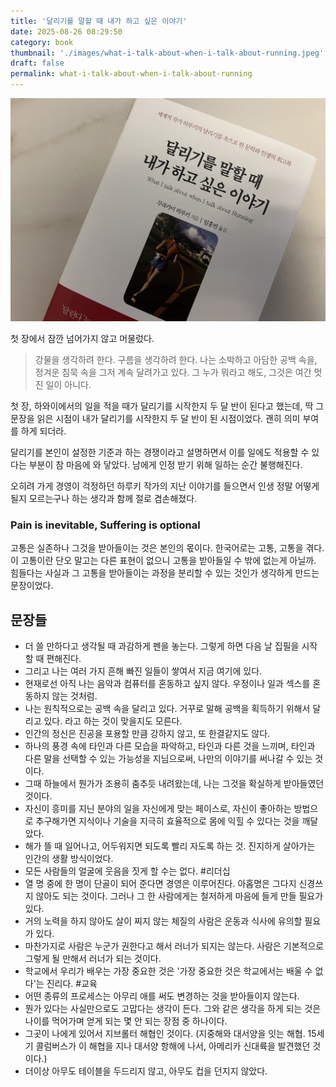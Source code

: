 ```yaml
---
title: '달리기를 말할 때 내가 하고 싶은 이야기'
date: 2025-08-26 08:29:50
category: book
thumbnail: './images/what-i-talk-about-when-i-talk-about-running.jpeg'
draft: false
permalink: what-i-talk-about-when-i-talk-about-running
---
```


![what-i-talk-about-when-i-talk-about-running](./images/what-i-talk-about-when-i-talk-about-running.jpeg)

첫 장에서 잠깐 넘어가지 않고 머물렀다.

> 강물을 생각하려 한다. 구름을 생각하려 한다.
> 나는 소박하고 아담한 공백 속을, 정겨운 침묵 속을 그저 계속 달려가고 있다.
> 그 누가 뭐라고 해도, 그것은 여간 멋진 일이 아니다.

첫 장, 하와이에서의 일을 적을 때가 달리기를 시작한지 두 달 반이 된다고 했는데, 딱 그 문장을 읽은 시점이 내가 달리기를 시작한지 두 달 반이 된 시점이었다. 괜히 의미 부여를 하게 되더라.

달리기를 본인이 설정한 기준과 하는 경쟁이라고 설명하면서 이를 일에도 적용할 수 있다는 부분이 참 마음에 와 닿았다. 남에게 인정 받기 위해 일하는 순간 불행해진다.

오히려 가게 경영이 걱정하던 하루키 작가의 지난 이야기를 들으면서 인생 정말 어떻게 될지 모르는구나 하는 생각과 함께 절로 겸손해졌다.

### Pain is inevitable, Suffering is optional
고통은 실존하나 그것을 받아들이는 것은 본인의 몫이다. 한국어로는 고통, 고통을 겪다. 이 고통이란 단오 말고는 다른 표현이 없으니 고통을 받아들일 수 밖에 없는게 아닐까. 힘들다는 사실과 그 고통을 받아들이는 과정을 분리할 수 있는 것인가 생각하게 만드는 문장이었다.

## 문장들
- 더 쓸 만하다고 생각될 때 과감하게 펜을 놓는다. 그렇게 하면 다음 날 집필을 시작할 때 편해진다.
- 그리고 나는 여러 가지 흔해 빠진 일들이 쌓여서 지금 여기에 있다.
- 현재로선 아직 나는 음악과 컴퓨터를 혼동하고 싶지 않다. 우정이나 일과 섹스를 혼동하지 않는 것처럼.
- 나는 원칙적으로는 공백 속을 달리고 있다. 거꾸로 말해 공백을 획득하기 위해서 달리고 있다. 라고 하는 것이 맞을지도 모른다.
- 인간의 정신은 진공을 포용할 만큼 강하지 않고, 또 한결같지도 않다.
- 하나의 풍경 속에 타인과 다른 모습을 파악하고, 타인과 다른 것을 느끼며, 타인과 다른 말을 선택할 수 있는 가능성을 지님으로써, 나만의 이야기를 써나갈 수 있는 것이다.
- 그때 하늘에서 뭔가가 조용히 춤추듯 내려왔는데, 나는 그것을 확실하게 받아들였던 것이다.
- 자신이 흥미를 지닌 분야의 일을 자신에게 맞는 페이스로, 자신이 좋아하는 방법으로 추구해가면 지식이나 기술을 지극히 효율적으로 몸에 익힐 수 있다는 것을 깨달았다.
- 해가 뜰 때 일어나고, 어두워지면 되도록 빨리 자도록 하는 것. 진지하게 살아가는 인간의 생활 방식이었다.
- 모든 사람들의 얼굴에 웃음을 짓게 할 수는 없다. #리더십 
- 열 명 중에 한 명이 단골이 되어 준다면 경영은 이루어진다. 아홉명은 그다지 신경쓰지 않아도 되는 것이다. 그러나 그 한 사람에게는 철저하게 마음에 들게 만들 필요가 있다.
- 거의 노력을 하지 않아도 살이 찌지 않는 체질의 사람은 운동과 식사에 유의할 필요가 있다.
- 마찬가지로 사람은 누군가 권한다고 해서 러너가 되지는 않는다. 사람은 기본적으로 그렇게 될 만해서 러너가 되는 것이다.
- 학교에서 우리가 배우는 가장 중요한 것은 '가장 중요한 것은 학교에서는 배울 수 없다'는 진리다. #교육
- 어떤 종류의 프로세스는 아무리 애를 써도 변경하는 것을 받아들이지 않는다.
- 뭔가 있다는 사실만으로도 고맙다는 생각이 든다. 그와 같은 생각을 하게 되는 것은 나이를 먹어가며 얻게 되는 몇 안 되는 장점 중 하나이다.
- 그곳이 나에게 있어서 지브롤터 해협인 것이다. (지중해와 대서양을 잇는 해협. 15세기 콜럼버스가 이 해협을 지나 대서양 항해에 나서, 아메리카 신대륙을 발견했던 것이다.)
- 더이상 아무도 테이블을 두드리지 않고, 아무도 컵을 던지지 않았다.

